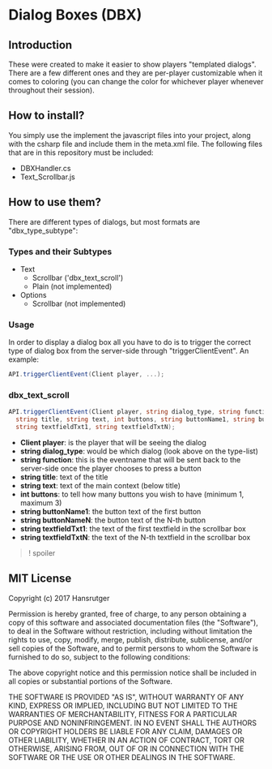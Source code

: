 # Dialog Boxes (DBX)

## Introduction
These were created to make it easier to show players "templated dialogs". There are a few different ones and they are per-player customizable when it comes to coloring (you can change the color for whichever player whenever throughout their session). 


## How to install?
You simply use the implement the javascript files into your project, along with the csharp file and include them in the meta.xml file. The following files that are in this repository must be included:
- DBXHandler.cs
- Text_Scrollbar.js


## How to use them?
There are different types of dialogs, but most formats are "dbx_type_subtype":

### Types and their Subtypes
- Text
  - Scrollbar ('dbx_text_scroll')
  - Plain (not implemented)
- Options
  - Scrollbar (not implemented)


### Usage
In order to display a dialog box all you have to do is to trigger the correct type of dialog box from the server-side through "triggerClientEvent". An example:
```csharp
API.triggerClientEvent(Client player, ...);
```

### dbx_text_scroll
```csharp
API.triggerClientEvent(Client player, string dialog_type, string function,
  string title, string text, int buttons, string buttonName1, string buttonNameN,
  string textfieldTxt1, string textfieldTxtN);
```
- **Client player**: is the player that will be seeing the dialog
- **string dialog_type**: would be which dialog (look above on the type-list)
- **string function**: this is the eventname that will be sent back to the server-side once the player chooses to press a button
- **string title**: text of the title
- **string text**: text of the main context (below title)
- **int buttons**: to tell how many buttons you wish to have (minimum 1, maximum 3)
- **string buttonName1**: the button text of the first button
- **string buttonNameN**: the button text of the N-th button
- **string textfieldTxt1**: the text of the first textfield in the scrollbar box
- **string textfieldTxtN**: the text of the N-th textfield in the scrollbar box

>! spoiler

## MIT License
Copyright (c) 2017 Hansrutger

Permission is hereby granted, free of charge, to any person obtaining a copy
of this software and associated documentation files (the "Software"), to deal
in the Software without restriction, including without limitation the rights
to use, copy, modify, merge, publish, distribute, sublicense, and/or sell
copies of the Software, and to permit persons to whom the Software is
furnished to do so, subject to the following conditions:

The above copyright notice and this permission notice shall be included in all
copies or substantial portions of the Software.

THE SOFTWARE IS PROVIDED "AS IS", WITHOUT WARRANTY OF ANY KIND, EXPRESS OR
IMPLIED, INCLUDING BUT NOT LIMITED TO THE WARRANTIES OF MERCHANTABILITY,
FITNESS FOR A PARTICULAR PURPOSE AND NONINFRINGEMENT. IN NO EVENT SHALL THE
AUTHORS OR COPYRIGHT HOLDERS BE LIABLE FOR ANY CLAIM, DAMAGES OR OTHER
LIABILITY, WHETHER IN AN ACTION OF CONTRACT, TORT OR OTHERWISE, ARISING FROM,
OUT OF OR IN CONNECTION WITH THE SOFTWARE OR THE USE OR OTHER DEALINGS IN THE
SOFTWARE.

